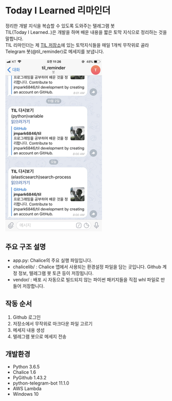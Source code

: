 # Today I Learned 리마인더
정리한 개발 지식을 복습할 수 있도록 도와주는 텔레그램 봇  
TIL(Today I Learned..)은 개발을 하며 배운 내용을 짧은 토막 지식으로 정리하는 것을 말합니다.  
TIL 리마인더는 제 [TIL 저장소](https://github.com/jmpark6846/til)에 있는 토막지식들을 매일 1개씩 무작위로 골라 Telegram 봇(@til_reminder)로 메세지를 보냅니다.


![chat](asset/chat-example.png)


## 주요 구조 설명
- app.py: Chalice의 주요 실행 파일입니다. 
- chalicelib/ : Chalice 앱에서 사용되는 환경설정 파일을 담는 곳입니다. Github 계정 정보, 텔레그램 봇 토큰 등이 저장됩니다.
- vendor/ : 배포 시 자동으로 빌드되지 않는 파이썬 패키지들을 직접 whl 파일로 만들어 저장합니다.

## 작동 순서
1. Github 로그인
2. 저장소에서 무작위로 마크다운 파일 고르기
3. 메세지 내용 생성
4. 텔레그램 봇으로 메세지 전송
 

## 개발환경
- Python 3.6.5
- Chalice 1.6
- PyGithub 1.43.2
- python-telegram-bot 11.1.0
- AWS Lambda
- Windows 10
